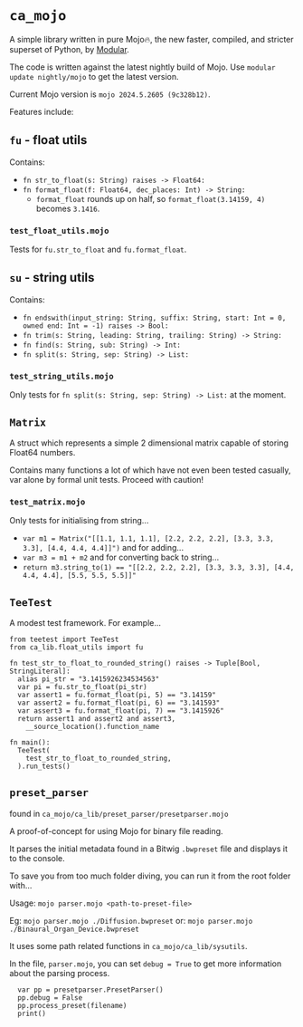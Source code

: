 # `ca_mojo`

A simple library written in pure Mojo🔥, the new faster, compiled, and stricter superset of Python,
by [Modular](https://modular.com).

The code is written against the latest nightly build of Mojo.
Use `modular update nightly/mojo` to get the latest version.

Current Mojo version is `mojo 2024.5.2605 (9c328b12)`. 

Features include:

## `fu` - float utils

Contains:

- `fn str_to_float(s: String) raises -> Float64:`
- `fn format_float(f: Float64, dec_places: Int) -> String:`
  - `format_float` rounds up on half, so `format_float(3.14159, 4)` becomes `3.1416`.

### `test_float_utils.mojo`

Tests for `fu.str_to_float` and `fu.format_float`.

## `su` - string utils

Contains:

- `fn endswith(input_string: String, suffix: String, start: Int = 0, owned end: Int = -1) raises -> Bool:`
- `fn trim(s: String, leading: String, trailing: String) -> String:`
- `fn find(s: String, sub: String) -> Int:`
- `fn split(s: String, sep: String) -> List:`

### `test_string_utils.mojo`

Only tests for `fn split(s: String, sep: String) -> List:` at the moment.

## `Matrix`

A struct which represents a simple 2 dimensional matrix capable of storing Float64 numbers.

Contains many functions a lot of which have not even been tested casually, var alone by formal unit tests. Proceed with caution!

### `test_matrix.mojo`

Only tests for initialising from string...

- `var m1 = Matrix("[[1.1, 1.1, 1.1], [2.2, 2.2, 2.2], [3.3, 3.3, 3.3], [4.4, 4.4, 4.4]]")`
and for adding...
- `var m3 = m1 + m2`
and for converting back to string...
- `return m3.string_to(1) == "[[2.2, 2.2, 2.2], [3.3, 3.3, 3.3], [4.4, 4.4, 4.4], [5.5, 5.5, 5.5]]"`

## `TeeTest`

A modest test framework. For example...

```mojo
from teetest import TeeTest
from ca_lib.float_utils import fu

fn test_str_to_float_to_rounded_string() raises -> Tuple[Bool, StringLiteral]:
  alias pi_str = "3.1415926234534563"
  var pi = fu.str_to_float(pi_str)
  var assert1 = fu.format_float(pi, 5) == "3.14159"
  var assert2 = fu.format_float(pi, 6) == "3.141593"
  var assert3 = fu.format_float(pi, 7) == "3.1415926"
  return assert1 and assert2 and assert3,
    __source_location().function_name

fn main():
  TeeTest(
    test_str_to_float_to_rounded_string,
  ).run_tests()
```

## `preset_parser`

found in `ca_mojo/ca_lib/preset_parser/presetparser.mojo`

A proof-of-concept for using Mojo for binary file reading.

It parses the initial metadata found in a Bitwig `.bwpreset` file and displays it to the console.

To save you from too much folder diving, you can run it from the root folder with...

Usage: `mojo parser.mojo <path-to-preset-file>`

Eg: `mojo parser.mojo ./Diffusion.bwpreset` 
or: `mojo parser.mojo ./Binaural_Organ_Device.bwpreset`

It uses some path related functions in `ca_mojo/ca_lib/sysutils`.

In the file, `parser.mojo`, you can set `debug = True` to get more information about the parsing process.

```mojo
  var pp = presetparser.PresetParser()
  pp.debug = False
  pp.process_preset(filename)
  print()
```
